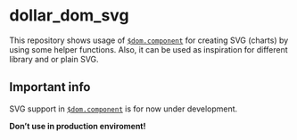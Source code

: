 # dollar_dom_svg
This repository shows usage of [`$dom.component`](https://github.com/jaandrle/dollar_dom_component) for creating SVG (charts) by using some helper functions. Also, it can be used as inspiration for different library and or plain SVG.

## Important info
SVG support in [`$dom.component`](https://github.com/jaandrle/dollar_dom_component) is for now under development.

__Don’t use in production enviroment!__